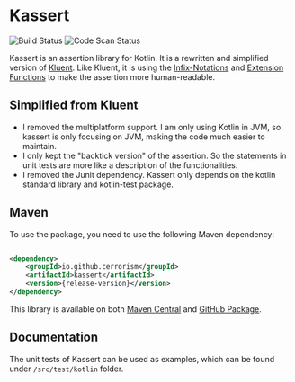 # Kassert

![Build Status](https://github.com/cerrorism/kassert/actions/workflows/build-main.yml/badge.svg)
![Code Scan Status](https://github.com/cerrorism/kassert/actions/workflows/detekt.yml/badge.svg)

Kassert is an assertion library for Kotlin. It is a rewritten and
simplified version of [Kluent](https://markusamshove.github.io/Kluent/).
Like Kluent, it is using the
[Infix-Notations](https://kotlinlang.org/docs/reference/functions.html#infix-notation "Infix-Notation")
and [Extension Functions](https://kotlinlang.org/docs/reference/extensions.html#extension-functions "Extension Functions")
to make the assertion more human-readable.

## Simplified from Kluent

* I removed the multiplatform support. I am only using Kotlin in JVM, so
  kassert is only focusing on JVM, making the code much easier to maintain.
* I only kept the "backtick version" of the assertion. So the statements
  in unit tests are more like a description of the functionalities.
* I removed the Junit dependency. Kassert only depends on the kotlin
  standard library and kotlin-test package.

## Maven

To use the package, you need to use the following Maven dependency:

```xml

<dependency>
    <groupId>io.github.cerrorism</groupId>
    <artifactId>kassert</artifactId>
    <version>{release-version}</version>
</dependency>
```

This library is available on both [Maven Central](https://search.maven.org/artifact/io.github.cerrorism/kassert)
and [GitHub Package](https://github.com/cerrorism/kassert/packages/1503635).

## Documentation

The unit tests of Kassert can be used as examples, which can be found under
`/src/test/kotlin` folder.
